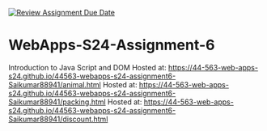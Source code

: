 [![Review Assignment Due Date](https://classroom.github.com/assets/deadline-readme-button-24ddc0f5d75046c5622901739e7c5dd533143b0c8e959d652212380cedb1ea36.svg)](https://classroom.github.com/a/1Z6dGCon)
# WebApps-S24-Assignment-6
Introduction to Java Script and DOM
Hosted at: https://44-563-web-apps-s24.github.io/44563-webapps-s24-assignment6-Saikumar88941/animal.html
Hosted at: https://44-563-web-apps-s24.github.io/44563-webapps-s24-assignment6-Saikumar88941/packing.html
Hosted at: https://44-563-web-apps-s24.github.io/44563-webapps-s24-assignment6-Saikumar88941/discount.html


